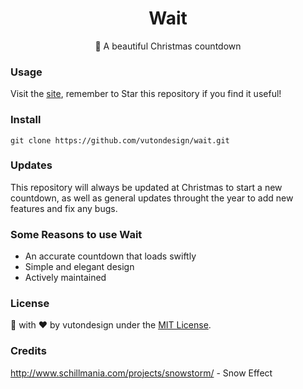 <h1 align="center"> Wait </h1>
<p align="center"> 💎 A beautiful Christmas countdown </p>

### Usage
Visit the [site](https://vutondesign.com/wait/), remember to Star this repository if you find it useful!

### Install
```
git clone https://github.com/vutondesign/wait.git
``` 

### Updates
This repository will always be updated at Christmas to start a new countdown, as well as general updates throught the year to add new features and fix any bugs.

### Some Reasons to use Wait
- An accurate countdown that loads swiftly
- Simple and elegant design 
- Actively maintained

### License 
🎨 with ❤️ by vutondesign under the [MIT License](https://vutondesign.com/mymit/).

### Credits
http://www.schillmania.com/projects/snowstorm/ - Snow Effect
